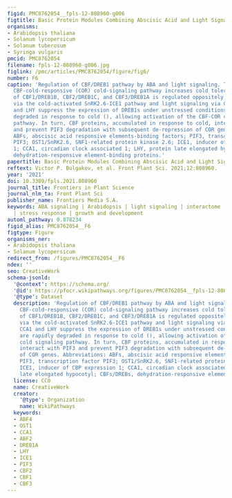 ```yaml
---
figid: PMC8762054__fpls-12-808960-g006
figtitle: Basic Protein Modules Combining Abscisic Acid and Light Signaling in Arabidopsis
organisms:
- Arabidopsis thaliana
- Solanum lycopersicum
- Solanum tuberosum
- Syringa vulgaris
pmcid: PMC8762054
filename: fpls-12-808960-g006.jpg
figlink: /pmc/articles/PMC8762054/figure/fig6/
number: F6
caption: 'Regulation of CBF/DREB1 pathway by ABA and light signaling. The activated
  CBF-cold-responsive (COR) cold-signaling pathway increases cold tolerance. Transcription
  of CBF1/DREB1B, CBF2/DREB1C, and CBF3/DREB1A is regulated oppositely by ABA signaling
  via the cold-activated SnRK2.6-ICE1 pathway and light signaling via CCA1/LHY. CCA1
  and LHY suppress the expression of DREB1s under unstressed conditions and are rapidly
  degraded in response to cold (), allowing activation of the CBF-COR cold signaling
  pathway. In turn, CBF proteins, accumulated in response to cold, interact with PIF3
  and prevent PIF3 degradation with subsequent de-repression of COR genes. Abbreviations:
  ABFs, abscisic acid responsive elements-binding factors; PIF3, transcription factor
  PIF3; OST1/SnRK2.6, SNF1-related protein kinase 2.6; ICE1, inducer of CBP expression
  1; CCA1, circadian clock associated 1; LHY, protein late elongated hypocotyl; CBFs/DREBs,
  dehydration-responsive element-binding proteins.'
papertitle: Basic Protein Modules Combining Abscisic Acid and Light Signaling in Arabidopsis.
reftext: Victor P. Bulgakov, et al. Front Plant Sci. 2021;12:808960.
year: '2021'
doi: 10.3389/fpls.2021.808960
journal_title: Frontiers in Plant Science
journal_nlm_ta: Front Plant Sci
publisher_name: Frontiers Media S.A.
keywords: ABA signaling | Arabidopsis | light signaling | interactome | protein modules
  | stress response | growth and development
automl_pathway: 0.878234
figid_alias: PMC8762054__F6
figtype: Figure
organisms_ner:
- Arabidopsis thaliana
- Solanum lycopersicum
redirect_from: /figures/PMC8762054__F6
ndex: ''
seo: CreativeWork
schema-jsonld:
  '@context': https://schema.org/
  '@id': https://pfocr.wikipathways.org/figures/PMC8762054__fpls-12-808960-g006.html
  '@type': Dataset
  description: 'Regulation of CBF/DREB1 pathway by ABA and light signaling. The activated
    CBF-cold-responsive (COR) cold-signaling pathway increases cold tolerance. Transcription
    of CBF1/DREB1B, CBF2/DREB1C, and CBF3/DREB1A is regulated oppositely by ABA signaling
    via the cold-activated SnRK2.6-ICE1 pathway and light signaling via CCA1/LHY.
    CCA1 and LHY suppress the expression of DREB1s under unstressed conditions and
    are rapidly degraded in response to cold (), allowing activation of the CBF-COR
    cold signaling pathway. In turn, CBF proteins, accumulated in response to cold,
    interact with PIF3 and prevent PIF3 degradation with subsequent de-repression
    of COR genes. Abbreviations: ABFs, abscisic acid responsive elements-binding factors;
    PIF3, transcription factor PIF3; OST1/SnRK2.6, SNF1-related protein kinase 2.6;
    ICE1, inducer of CBP expression 1; CCA1, circadian clock associated 1; LHY, protein
    late elongated hypocotyl; CBFs/DREBs, dehydration-responsive element-binding proteins.'
  license: CC0
  name: CreativeWork
  creator:
    '@type': Organization
    name: WikiPathways
  keywords:
  - ABF4
  - OST1
  - CCA1
  - ABF2
  - DREB1A
  - LHY
  - ICE1
  - PIF3
  - CBF2
  - CBF1
  - CBF3
---
```

